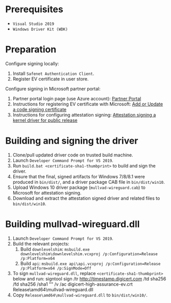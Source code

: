 # Prerequisites

* `Visual Studio 2019`
* `Windows Driver Kit (WDK)`

# Preparation

Configure signing locally:

1. Install `Safenet Authentication Client`.
1. Register EV certificate in user store.

Configure signing in Microsoft partner portal:

1. Partner portal login page (use Azure account): [Partner Portal](https://partner.microsoft.com/en-us/dashboard/hardware)
1. Instructions for registering EV certificate with Microsoft: [Add or Update a code signing certificate](https://docs.microsoft.com/en-us/windows-hardware/drivers/dashboard/update-a-code-signing-certificate)
1. Instructions for configuring attestation signing: [Attestation signing a kernel driver for public release](https://docs.microsoft.com/en-us/windows-hardware/drivers/dashboard/attestation-signing-a-kernel-driver-for-public-release)

# Building and signing the driver

1. Clone/pull updated driver code on trusted build machine.
1. Launch `Developer Command Prompt for VS 2019`.
1. Run `build.bat <certificate-sha1-thumbprint>` to build and sign the driver.
1. Ensure that the final, signed artifacts for Windows 7/8/8.1 were produced in `bin/dist/`, and a driver package CAB file in `bin/dist/win10`.
1. Upload Windows 10 driver package (`mullvad-wireguard.cab`) to Microsoft for attestation signing.
1. Download and extract the attestation signed driver and related files to `bin/dist/win10`.

# Building mullvad-wireguard.dll

1. Launch `Developer Command Prompt for VS 2019`.
1. Build the relevant projects:
    1. Build `downlevelshim`: `msbuild.exe downlevelshim\downlevelshim.vcxproj /p:Configuration=Release /p:Platform=x64`
    1. Build `api`: `msbuild.exe api\api.vcxproj /p:Configuration=Release /p:Platform=x64 /p:SignMode=Off`
1. To sign `mullvad-wireguard.dll`, replace `<certificate-sha1-thumbprint>` below and run:
    signtool sign /tr http://timestamp.digicert.com /td sha256 /fd sha256 /sha1 "<certificate-sha1-thumbprint>" /v /ac digicert-high-assurance-ev.crt Release\amd64\mullvad-wireguard.dll
1. Copy `Release\amd64\mullvad-wireguard.dll` to `bin/dist/win10/`.